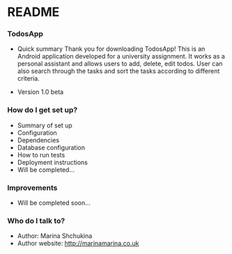 # README #

### TodosApp ###

* Quick summary
Thank you for downloading TodosApp! This is an Android application developed for a university assignment. It works as a personal assistant and allows users to add, delete, edit todos. User can also search through the tasks and sort the tasks according to different criteria.

* Version
1.0 beta

### How do I get set up? ###

* Summary of set up
* Configuration
* Dependencies
* Database configuration
* How to run tests
* Deployment instructions
* Will be completed...

### Improvements ###

* Will be completed soon...

### Who do I talk to? ###

* Author: Marina Shchukina
* Author website: http://marinamarina.co.uk